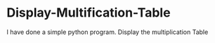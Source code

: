 # Display-Multification-Table
I have done  a simple python program. Display the multiplication Table
